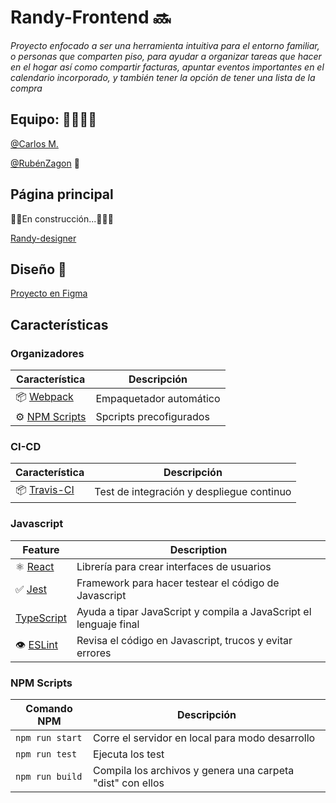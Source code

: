 # Randy-Frontend :soon: 

*Proyecto enfocado a ser una herramienta intuitiva para el entorno familiar, o personas que comparten piso, para ayudar a organizar tareas que hacer en el hogar así como compartir facturas, apuntar eventos importantes en el calendario incorporado, y también tener la opción de tener una lista de la compra*


## Equipo: :man_technologist::man_technologist:

[@Carlos M.](https://github.com/AnnwynDev)

[@RubénZagon](https://github.com/RubenZagon) :unicorn:

## Página principal 
:construction_worker::construction:En construcción...:construction::construction_worker_woman:

[Randy-designer](https://raivencorps.me)

## Diseño :hear_no_evil:

[Proyecto en Figma](https://www.figma.com/proto/sjkbS1SuyS8MIUh0w4WmRN/Web-Desktop?node-id=21%3A206&viewport=-240%2C865%2C1.367720365524292&scaling=scale-down-width)

## Características

### Organizadores

| Característica                                        | Descripción             |
| ----------------------------------------------------- | ----------------------- |
| 📦 [Webpack](https://webpack.js.org/)                 | Empaquetador automático |
| ⚙️ [NPM Scripts](https://docs.npmjs.com/misc/scripts) | Spcripts precofigurados |

### CI-CD
| Característica                         | Descripción                               |
| -------------------------------------- | ----------------------------------------- |
| 📦 [Travis-CI](https://travis-ci.org/) | Test de integración y despliegue continuo |


### Javascript

| Feature                                        | Description                                                       |
| ---------------------------------------------- | ----------------------------------------------------------------- |
| :atom_symbol: [React](https://es.reactjs.org/) | Librería para crear interfaces de usuarios                        |
| :white_check_mark: [Jest](https://jestjs.io/)  | Framework para hacer testear el código de Javascript              |
| [TypeScript](https://www.typescriptlang.org/)  | Ayuda a tipar JavaScript y compila a JavaScript el lenguaje final |
| 👁️ [ESLint](https://eslint.org/)              | Revisa el código en Javascript, trucos y evitar errores           |


### NPM Scripts

| Comando NPM     | Descripción                                                |
| --------------- | ---------------------------------------------------------- |
| `npm run start` | Corre el servidor en local para modo desarrollo            |
| `npm run test`  | Ejecuta los test                                           |
| `npm run build` | Compila los archivos y genera una carpeta "dist" con ellos |




